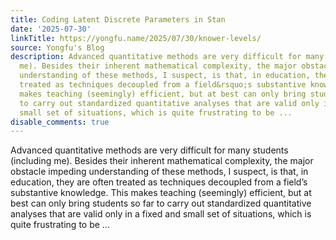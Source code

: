```yaml
---
title: Coding Latent Discrete Parameters in Stan
date: '2025-07-30'
linkTitle: https://yongfu.name/2025/07/30/knower-levels/
source: Yongfu's Blog
description: Advanced quantitative methods are very difficult for many students (including
  me). Besides their inherent mathematical complexity, the major obstacle impeding
  understanding of these methods, I suspect, is that, in education, they are often
  treated as techniques decoupled from a field&rsquo;s substantive knowledge. This
  makes teaching (seemingly) efficient, but at best can only bring students so far
  to carry out standardized quantitative analyses that are valid only in a fixed and
  small set of situations, which is quite frustrating to be ...
disable_comments: true
---
```

Advanced quantitative methods are very difficult for many students (including me). Besides their inherent mathematical complexity, the major obstacle impeding understanding of these methods, I suspect, is that, in education, they are often treated as techniques decoupled from a field&rsquo;s substantive knowledge. This makes teaching (seemingly) efficient, but at best can only bring students so far to carry out standardized quantitative analyses that are valid only in a fixed and small set of situations, which is quite frustrating to be ...